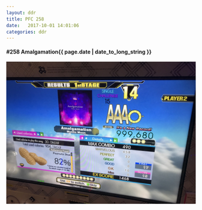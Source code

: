 ```yaml
---
layout: ddr
title: PFC 258
date:   2017-10-01 14:01:06
categories: ddr
---
```


#### **#258** Amalgamation<span class="pull-right">{{ page.date | date_to_long_string }}</span>
![](/images/pfc/258_Amalgamation.jpg)

